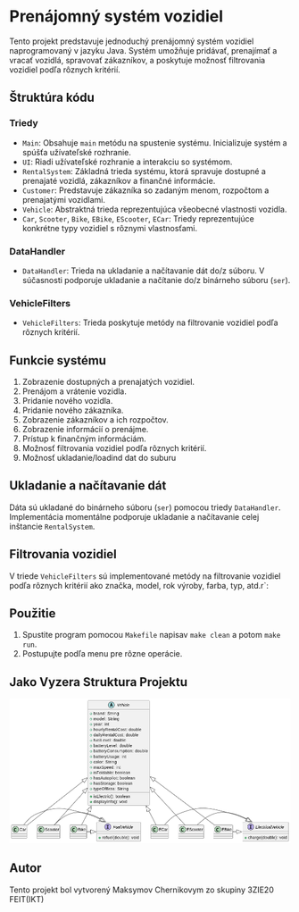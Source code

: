 # Prenájomný systém vozidiel

Tento projekt predstavuje jednoduchý prenájomný systém vozidiel naprogramovaný v jazyku Java. Systém umožňuje pridávať, prenajímať a vracať vozidlá, spravovať zákazníkov, a poskytuje možnosť filtrovania vozidiel podľa rôznych kritérií.

## Štruktúra kódu

### Triedy

- `Main`: Obsahuje `main` metódu na spustenie systému. Inicializuje systém a spúšťa užívateľské rozhranie.
- `UI`: Riadi užívateľské rozhranie a interakciu so systémom.
- `RentalSystem`: Základná trieda systému, ktorá spravuje dostupné a prenajaté vozidlá, zákazníkov a finančné informácie.
- `Customer`: Predstavuje zákazníka so zadaným menom, rozpočtom a prenajatými vozidlami.
- `Vehicle`: Abstraktná trieda reprezentujúca všeobecné vlastnosti vozidla.
- `Car`, `Scooter`, `Bike`, `EBike`, `EScooter`, `ECar`: Triedy reprezentujúce konkrétne typy vozidiel s rôznymi vlastnosťami.

### DataHandler

- `DataHandler`: Trieda na ukladanie a načítavanie dát do/z súboru. V súčasnosti podporuje ukladanie a načítanie do/z binárneho súboru (`ser`).

### VehicleFilters

- `VehicleFilters`: Trieda poskytuje metódy na filtrovanie vozidiel podľa rôznych kritérií.

## Funkcie systému

1. Zobrazenie dostupných a prenajatých vozidiel.
2. Prenájom a vrátenie vozidla.
3. Pridanie nového vozidla.
4. Pridanie nového zákazníka.
5. Zobrazenie zákazníkov a ich rozpočtov.
6. Zobrazenie informácií o prenájme.
7. Prístup k finančným informáciám.
8. Možnosť filtrovania vozidiel podľa rôznych kritérií.
9. Možnosť ukladanie/loadind dat do suburu

## Ukladanie a načítavanie dát

Dáta sú ukladané do binárneho súboru (`ser`) pomocou triedy `DataHandler`. Implementácia momentálne podporuje ukladanie a načítavanie celej inštancie `RentalSystem`.

## Filtrovania vozidiel

V triede `VehicleFilters` sú implementované metódy na filtrovanie vozidiel podľa rôznych kritérií ako značka, model, rok výroby, farba, typ, atd.r`:

## Použitie

1. Spustite program pomocou `Makefile` napisav `make clean` a potom `make run`.
2. Postupujte podľa menu pre rôzne operácie.

## Jako Vyzera Struktura Projektu
![Alt text](image.png)


## Autor

Tento projekt bol vytvorený Maksymov Chernikovym zo skupiny 3ZIE20 FEIT(IKT)